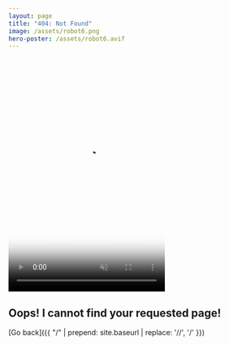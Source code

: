 ```yaml
---
layout: page
title: "404: Not Found"
image: /assets/robot6.png
hero-poster: /assets/robot6.avif
---
```


<video autoplay muted loop playsinline width="308" height="462" poster="{{ page.hero-poster }}">
  <source src="/assets/robot6.mp4" type="video/mp4">
</video>

<br>

<h2 class="section-intro no-decoration neutral-color">Oops! I cannot find your requested page!</h2>
[Go back]({{ "/" | prepend: site.baseurl | replace: '//', '/' }})
